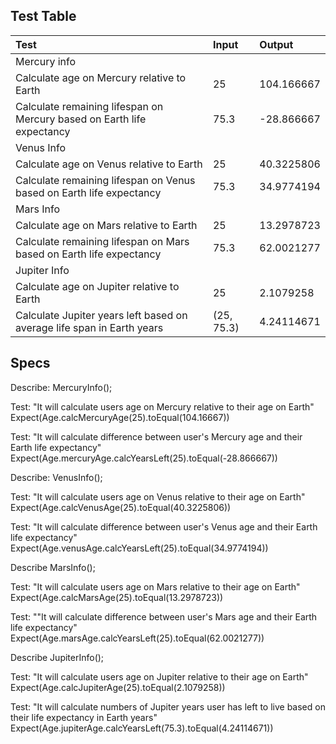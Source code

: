 ## Test Table

| Test | Input | Output |
| :------------| :---------------| :-----------|
| Mercury info |
| Calculate age on Mercury relative to Earth | 25 | 104.166667 |
| Calculate remaining lifespan on Mercury based on Earth life expectancy | 75.3 | -28.866667 |
| Venus Info |
| Calculate age on Venus relative to Earth | 25 | 40.3225806 |
| Calculate remaining lifespan on Venus based on Earth life expectancy | 75.3 | 34.9774194 |
| Mars Info |
| Calculate age on Mars relative to Earth | 25 | 13.2978723 |
| Calculate remaining lifespan on Mars based on Earth life expectancy | 75.3 | 62.0021277 |
| Jupiter Info |
| Calculate age on Jupiter relative to Earth | 25 | 2.1079258 |
| Calculate Jupiter years left based on average life span in Earth years | (25, 75.3) | 4.24114671

## Specs

Describe: MercuryInfo();

Test: "It will calculate users age on Mercury relative to their age on Earth"
Expect(Age.calcMercuryAge(25).toEqual(104.16667))

Test: "It will calculate difference between user's Mercury age and their Earth life expectancy"
Expect(Age.mercuryAge.calcYearsLeft(25).toEqual(-28.866667))

Describe: VenusInfo();

Test: "It will calculate users age on Venus relative to their age on Earth"
Expect(Age.calcVenusAge(25).toEqual(40.3225806))

Test: "It will calculate difference between user's Venus age and their Earth life expectancy"
Expect(Age.venusAge.calcYearsLeft(25).toEqual(34.9774194))

Describe MarsInfo();

Test: "It will calculate users age on Mars relative to their age on Earth"
Expect(Age.calcMarsAge(25).toEqual(13.2978723))

Test: ""It will calculate difference between user's Mars age and their Earth life expectancy"
Expect(Age.marsAge.calcYearsLeft(25).toEqual(62.0021277))

Describe JupiterInfo();

Test: "It will calculate users age on Jupiter relative to their age on Earth"
Expect(Age.calcJupiterAge(25).toEqual(2.1079258))

Test: "It will calculate numbers of Jupiter years user has left to live based on their life expectancy in Earth years"
Expect(Age.jupiterAge.calcYearsLeft(75.3).toEqual(4.24114671))

